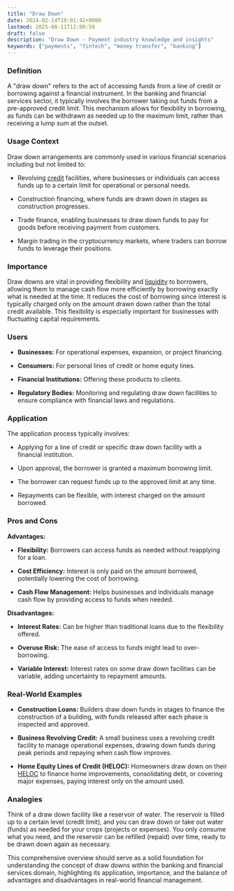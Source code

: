 ```yaml
---
title: "Draw Down"
date: 2024-02-14T19:01:42+0000
lastmod: 2025-08-11T12:00:59
draft: false
description: "Draw Down - Payment industry knowledge and insights"
keywords: ["payments", "fintech", "money transfer", "banking"]
---
```


### Definition

A "draw down" refers to the act of accessing funds from a line of credit or borrowing against a financial instrument. In the banking and financial services sector, it typically involves the borrower taking out funds from a pre-approved credit limit. This mechanism allows for flexibility in borrowing, as funds can be withdrawn as needed up to the maximum limit, rather than receiving a lump sum at the outset.

### Usage Context

Draw down arrangements are commonly used in various financial scenarios including but not limited to:

- Revolving [credit](https://faisalkhanllc.xyz/resources/payments-wiki/c/credit/) facilities, where businesses or individuals can access funds up to a certain limit for operational or personal needs.

- Construction financing, where funds are drawn down in stages as construction progresses.

- Trade finance, enabling businesses to draw down funds to pay for goods before receiving payment from customers.

- Margin trading in the cryptocurrency markets, where traders can borrow funds to leverage their positions.

### Importance

Draw downs are vital in providing flexibility and [liquidity](https://faisalkhanllc.xyz/resources/payments-wiki/l/liquidity/) to borrowers, allowing them to manage cash flow more efficiently by borrowing exactly what is needed at the time. It reduces the cost of borrowing since interest is typically charged only on the amount drawn down rather than the total credit available. This flexibility is especially important for businesses with fluctuating capital requirements.

### Users

- **Businesses:** For operational expenses, expansion, or project financing.

- **Consumers:** For personal lines of credit or home equity lines.

- **Financial Institutions:** Offering these products to clients.

- **Regulatory Bodies:** Monitoring and regulating draw down facilities to ensure compliance with financial laws and regulations.

### Application

The application process typically involves:

- Applying for a line of credit or specific draw down facility with a financial institution.

- Upon approval, the borrower is granted a maximum borrowing limit.

- The borrower can request funds up to the approved limit at any time.

- Repayments can be flexible, with interest charged on the amount borrowed.

### Pros and Cons

**Advantages:**

- **Flexibility:** Borrowers can access funds as needed without reapplying for a loan.

- **Cost Efficiency:** Interest is only paid on the amount borrowed, potentially lowering the cost of borrowing.

- **Cash Flow Management:** Helps businesses and individuals manage cash flow by providing access to funds when needed.

**Disadvantages:**

- **Interest Rates:** Can be higher than traditional loans due to the flexibility offered.

- **Overuse Risk:** The ease of access to funds might lead to over-borrowing.

- **Variable Interest:** Interest rates on some draw down facilities can be variable, adding uncertainty to repayment amounts.

### Real-World Examples

- **Construction Loans:** Builders draw down funds in stages to finance the construction of a building, with funds released after each phase is inspected and approved.

- **Business Revolving Credit:** A small business uses a revolving credit facility to manage operational expenses, drawing down funds during peak periods and repaying when cash flow improves.

- **Home Equity Lines of Credit (HELOC):** Homeowners draw down on their [HELOC](https://www.investopedia.com/mortgage/heloc/) to finance home improvements, consolidating debt, or covering major expenses, paying interest only on the amount used.

### Analogies

Think of a draw down facility like a reservoir of water. The reservoir is filled up to a certain level (credit limit), and you can draw down or take out water (funds) as needed for your crops (projects or expenses). You only consume what you need, and the reservoir can be refilled (repaid) over time, ready to be drawn down again as necessary.

This comprehensive overview should serve as a solid foundation for understanding the concept of draw downs within the banking and financial services domain, highlighting its application, importance, and the balance of advantages and disadvantages in real-world financial management.